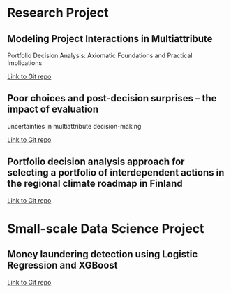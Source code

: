 # **Research Project**

## Modeling Project Interactions in Multiattribute
Portfolio Decision Analysis: Axiomatic Foundations
and Practical Implications

[Link to Git repo](https://github.com/Tea123123/PDA_with_interaction)

## Poor choices and post-decision surprises – the impact of evaluation
uncertainties in multiattribute decision-making

[Link to Git repo](https://github.com/Tea123123/MAUT_Bayesian)

## Portfolio decision analysis approach for selecting a portfolio of interdependent actions in the regional climate roadmap in Finland

[Link to Git repo](https://github.com/Tea123123/Sustainability_PDA)

# **Small-scale Data Science Project**

## Money laundering detection using Logistic Regression and XGBoost

[Link to Git repo](https://github.com/Tea123123/fraud-detection)
